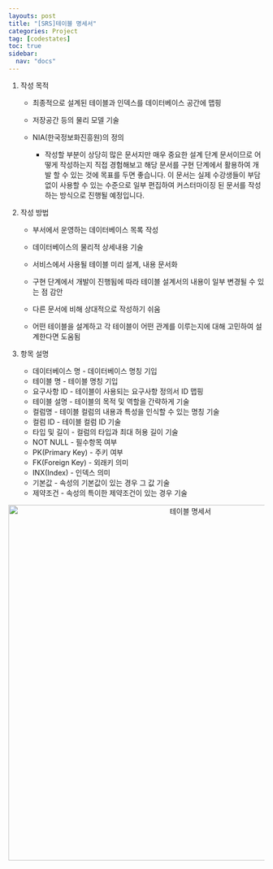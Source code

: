 ```yaml
---
layouts: post
title: "[SRS]테이블 명세서"
categories: Project
tag: [codestates]
toc: true
sidebar:
  nav: "docs"
---
```


1. 작성 목적

   - 최종적으로 설계된 테이블과 인덱스를 데이터베이스 공간에 맵핑
   - 저장공간 등의 물리 모델 기술

   - NIA(한국정보화진흥원)의 정의
     - 작성할 부분이 상당히 많은 문서지만 매우 중요한 설계 단계 문서이므로 어떻게 작성하는지 직접 경험해보고 해당 문서를 구현 단계에서 활용하여 개발 할 수 있는 것에 목표를 두면 좋습니다. 이 문서는 실제 수강생들이 부담없이 사용할 수 있는 수준으로 일부 편집하여 커스터마이징 된 문서를 작성하는 방식으로 진행될 예정입니다.

2. 작성 방법

   - 부서에서 운영하는 데이터베이스 목록 작성
   - 데이터베이스의 물리적 상세내용 기술

   - 서비스에서 사용될 테이블 미리 설계, 내용 문서화
   - 구현 단계에서 개발이 진행됨에 따라 테이블 설계서의 내용이 일부 변경될 수 있는 점 감안
   - 다른 문서에 비해 상대적으로 작성하기 쉬움
   - 어떤 테이블을 설계하고 각 테이블이 어떤 관계를 이루는지에 대해 고민하여 설계한다면 도움됨

3. 항목 설명

   - 데이터베이스 명 - 데이터베이스 명칭 기입
   - 테이블 명 - 테이블 명칭 기입
   - 요구사항 ID - 테이블이 사용되는 요구사항 정의서 ID 맵핑
   - 테이블 설명 - 테이블의 목적 및 역할을 간략하게 기술
   - 컬럼명 - 테이블 컬럼의 내용과 특성을 인식할 수 있는 명칭 기술
   - 컬럼 ID - 테이블 컬럼 ID 기술
   - 타입 및 길이 - 컬럼의 타입과 최대 허용 길이 기술
   - NOT NULL - 필수항목 여부
   - PK(Primary Key) - 주키 여부
   - FK(Foreign Key) - 외래키 의미
   - INX(Index) - 인덱스 의미
   - 기본값 - 속성의 기본값이 있는 경우 그 값 기술
   - 제약조건 - 속성의 특이한 제약조건이 있는 경우 기술

<html>
    <div style ="text-align:center">
        <img src= "https://s3.ap-northeast-2.amazonaws.com/urclass-images/1h7uMfgcHLLxRaK2_0Icy-1660721540038.png" alt="테이블 명세서" width="700" height="700">
    </div>
</html><br/>
